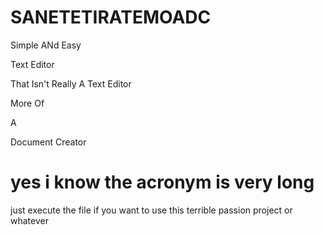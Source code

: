 # SANETETIRATEMOADC
Simple
ANd
Easy

Text
Editor

That
Isn't
Really
A
Text
Editor

More
Of

A

Document
Creator

# yes i know the acronym is very long
just execute the file if you want to use this terrible passion project or whatever
